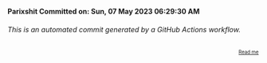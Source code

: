 **Parixshit Committed on: Sun, 07 May 2023 06:29:30 AM** <!-- 4a683ffb-1cd9-4a39-89e2-26053a2bf25b -->

###### This is an automated commit generated by a GitHub Actions workflow.

<div align="right"><sub><sup><a href="https://github.com/Parixshit/AutoCommit.git">Read me</a></sup></sub></div>
